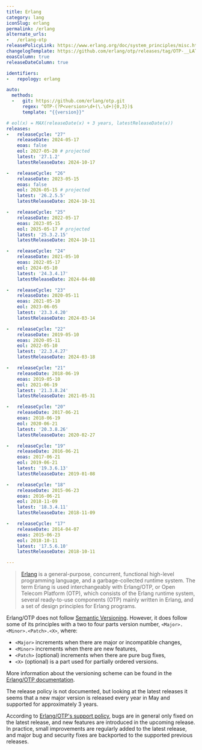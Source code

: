 ```yaml
---
title: Erlang
category: lang
iconSlug: erlang
permalink: /erlang
alternate_urls:
-   /erlang-otp
releasePolicyLink: https://www.erlang.org/doc/system_principles/misc.html
changelogTemplate: https://github.com/erlang/otp/releases/tag/OTP-__LATEST__
eoasColumn: true
releaseDateColumn: true

identifiers:
-   repology: erlang

auto:
  methods:
  -   git: https://github.com/erlang/otp.git
      regex: ^OTP-(?P<version>\d+(\.\d+){0,3})$
      template: "{{version}}"

# eol(x) = MAX(releaseDate(x) + 3 years, latestReleaseDate(x))
releases:
-   releaseCycle: "27"
    releaseDate: 2024-05-17
    eoas: false
    eol: 2027-05-20 # projected
    latest: '27.1.2'
    latestReleaseDate: 2024-10-17

-   releaseCycle: "26"
    releaseDate: 2023-05-15
    eoas: false
    eol: 2026-05-15 # projected
    latest: '26.2.5.5'
    latestReleaseDate: 2024-10-31

-   releaseCycle: "25"
    releaseDate: 2022-05-17
    eoas: 2023-05-15
    eol: 2025-05-17 # projected
    latest: '25.3.2.15'
    latestReleaseDate: 2024-10-11

-   releaseCycle: "24"
    releaseDate: 2021-05-10
    eoas: 2022-05-17
    eol: 2024-05-10
    latest: '24.3.4.17'
    latestReleaseDate: 2024-04-08

-   releaseCycle: "23"
    releaseDate: 2020-05-11
    eoas: 2021-05-10
    eol: 2023-06-05
    latest: '23.3.4.20'
    latestReleaseDate: 2024-03-14

-   releaseCycle: "22"
    releaseDate: 2019-05-10
    eoas: 2020-05-11
    eol: 2022-05-10
    latest: '22.3.4.27'
    latestReleaseDate: 2024-03-18

-   releaseCycle: "21"
    releaseDate: 2018-06-19
    eoas: 2019-05-10
    eol: 2021-06-19
    latest: '21.3.8.24'
    latestReleaseDate: 2021-05-31

-   releaseCycle: "20"
    releaseDate: 2017-06-21
    eoas: 2018-06-19
    eol: 2020-06-21
    latest: '20.3.8.26'
    latestReleaseDate: 2020-02-27

-   releaseCycle: "19"
    releaseDate: 2016-06-21
    eoas: 2017-06-21
    eol: 2019-06-21
    latest: '19.3.6.13'
    latestReleaseDate: 2019-01-08

-   releaseCycle: "18"
    releaseDate: 2015-06-23
    eoas: 2016-06-21
    eol: 2018-11-09
    latest: '18.3.4.11'
    latestReleaseDate: 2018-11-09

-   releaseCycle: "17"
    releaseDate: 2014-04-07
    eoas: 2015-06-23
    eol: 2018-10-11
    latest: '17.5.6.10'
    latestReleaseDate: 2018-10-11

---
```


> [Erlang](https://www.erlang.org/) is a general-purpose, concurrent, functional high-level
> programming language, and a garbage-collected runtime system. The term Erlang is used
> interchangeably with Erlang/OTP, or Open Telecom Platform (OTP), which consists of the Erlang
> runtime system, several ready-to-use components (OTP) mainly written in Erlang, and a set of
> design principles for Erlang programs.

Erlang/OTP does not follow [Semantic Versioning](https://semver.org/). However, it does follow some
of its principles with a two to four parts version number, `<Major>.<Minor>.<Patch>.<X>`, where:

- `<Major>` increments when there are major or incompatible changes,
- `<Minor>` increments when there are new features,
- `<Patch>` (optional) increments when there are pure bug fixes,
- `<X>` (optional) is a part used for partially ordered versions.

More information about the versioning scheme can be found in the [Erlang/OTP documentation](https://www.erlang.org/doc/system_principles/versions#version-scheme).

The release policy is not documented, but looking at the latest releases it seems that a new major
version is released every year in May and supported for approximately 3 years.

According to [Erlang/OTP's support policy](https://www.erlang.org/doc/system_principles/misc.html),
bugs are in general only fixed on the latest release, and new features are introduced in the
upcoming release. In practice, small improvements are regularly added to the latest release, and
major bug and security fixes are backported to the supported previous releases.
